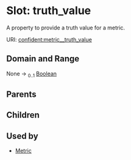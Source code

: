 
# Slot: truth_value


A property to provide a truth value for a metric.

URI: [confident:metric__truth_value](https://raw.githubusercontent.com/TIBHannover/ConfIDent_schema/main/src/linkml/confident_schema.yaml#metric__truth_value)


## Domain and Range

None &#8594;  <sub>0..1</sub> [Boolean](types/Boolean.md)

## Parents


## Children


## Used by

 * [Metric](Metric.md)
